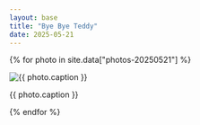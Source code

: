 ```yaml
---
layout: base
title: "Bye Bye Teddy"
date: 2025-05-21
---
```


{% for photo in site.data["photos-20250521"] %}
  <div>
    <img src="{{ site.baseurl }}/photos/{{ photo.file }}" alt="{{ photo.caption }}">
    <p>{{ photo.caption }}</p>
  </div>
{% endfor %}